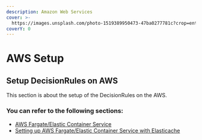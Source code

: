 ```yaml
---
description: Amazon Web Services
cover: >-
  https://images.unsplash.com/photo-1519389950473-47ba0277781c?crop=entropy&cs=srgb&fm=jpg&ixid=MnwxOTcwMjR8MHwxfHNlYXJjaHwxfHxBbWF6b24lMjB3ZWIlMjBzZXJ2aWNlc3xlbnwwfHx8fDE2NTI2ODQwOTg&ixlib=rb-1.2.1&q=85
coverY: 0
---
```


# AWS Setup

## Setup DecisionRules on AWS

This section is about the setup of the DecisionRules on the AWS.

### You can refer to the following sections:

* [AWS Fargate/Elastic Container Service](aws-fargate-elastic-container-service.md)
* [Setting up AWS Fargate/Elastic Container Service with Elasticache](setting-up-aws-fargate-elastic-container-service-with-elasticache.md)
